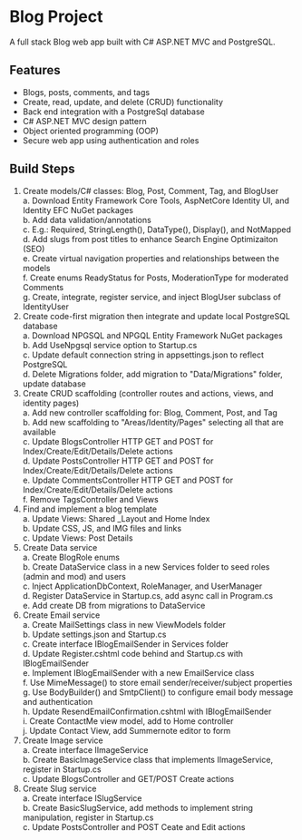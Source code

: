 # Blog Project
 A full stack Blog web app built with C# ASP.NET MVC and PostgreSQL.  

 ## Features
 - Blogs, posts, comments, and tags
 - Create, read, update, and delete (CRUD) functionality
 - Back end integration with a PostgreSql database
 - C# ASP.NET MVC design pattern
 - Object oriented programming (OOP)
 - Secure web app using authentication and roles

 ## Build Steps
 1) Create models/C# classes: Blog, Post, Comment, Tag, and BlogUser  
     a. Download Entity Framework Core Tools, AspNetCore Identity UI, and Identity EFC NuGet packages  
     b. Add data validation/annotations  
     c. E.g.: Required, StringLength(), DataType(), Display(), and NotMapped  
     d. Add slugs from post titles to enhance Search Engine Optimizaiton (SEO)  
     e. Create virtual navigation properties and relationships between the models  
     f. Create enums ReadyStatus for Posts, ModerationType for moderated Comments  
     g. Create, integrate, register service, and inject BlogUser subclass of IdentityUser  
 2) Create code-first migration then integrate and update local PostgreSQL database  
     a. Download NPGSQL and NPGQL Entity Framework NuGet packages  
     b. Add UseNpgsql service option to Startup.cs  
     c. Update default connection string in appsettings.json to reflect PostgreSQL  
     d. Delete Migrations folder, add migration to "Data/Migrations" folder, update database  
 3) Create CRUD scaffolding (controller routes and actions, views, and identity pages)  
     a. Add new controller scaffolding for: Blog, Comment, Post, and Tag  
     b. Add new scaffolding to "Areas/Identity/Pages" selecting all that are available  
     c. Update BlogsController HTTP GET and POST for Index/Create/Edit/Details/Delete actions  
     d. Update PostsController HTTP GET and POST for Index/Create/Edit/Details/Delete actions  
     e. Update CommentsController HTTP GET and POST for Index/Create/Edit/Details/Delete actions  
     f. Remove TagsController and Views  
4) Find and implement a blog template  
     a. Update Views: Shared _Layout and Home Index  
     b. Update CSS, JS, and IMG files and links  
     c. Update Views: Post Details  
5) Create Data service  
     a. Create BlogRole enums  
     b. Create DataService class in a new Services folder to seed roles (admin and mod) and users  
     c. Inject ApplicationDbContext, RoleManager, and UserManager  
     d. Register DataService in Startup.cs, add async call in Program.cs  
     e. Add create DB from migrations to DataService       
6) Create Email service  
     a. Create MailSettings class in new ViewModels folder  
     b. Update settings.json and Startup.cs  
     c. Create interface IBlogEmailSender in Services folder  
     d. Update Register.cshtml code behind and Startup.cs with IBlogEmailSender  
     e. Implement IBlogEmailSender with a new EmailService class  
     f. Use MimeMessage() to store email sender/receiver/subject properties  
     g. Use BodyBuilder() and SmtpClient() to configure email body message and authentication  
     h. Update ResendEmailConfirmation.cshtml with IBlogEmailSender  
     i. Create ContactMe view model, add to Home controller  
     j. Update Contact View, add Summernote editor to form  
7) Create Image service  
     a. Create interface IImageService  
     b. Create BasicImageService class that implements IImageService, register in Startup.cs  
     c. Update BlogsController and GET/POST Create actions  
8) Create Slug service  
     a. Create interface ISlugService  
     b. Create BasicSlugService, add methods to implement string manipulation, register in Startup.cs  
     c. Update PostsController and POST Ceate and Edit actions  
